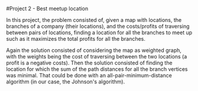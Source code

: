 #Project 2 - Best meetup location

In this project, the problem consisted of, given a map with locations, the branches of a company (their locations), and the costs/profits of traversing between pairs of locations, finding a location for all the branches to meet up such as it maximizes the total profits for all the branches.

Again the solution consisted of considering the map as weighted graph, with the weights being the cost of traversing between the two locations (a profit is a negative costs). Then the solution consisted of finding the location for which the sum of the path distances for all the branch vertices was minimal. That could be done with 
an all-pair-minimum-distance algorithm (in our case, the Johnson's algorithm).